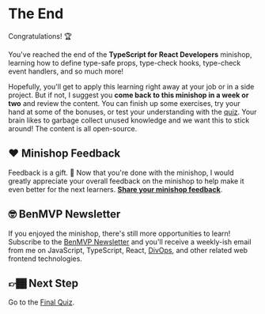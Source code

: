 # The End

Congratulations! 🏆

You've reached the end of the **TypeScript for React Developers** minishop, learning how to define type-safe props, type-check hooks, type-check event handlers, and so much more!

Hopefully, you'll get to apply this learning right away at your job or in a side project. But if not, I suggest you **come back to this minishop in a week or two** and review the content. You can finish up some exercises, try your hand at some of the bonuses, or test your understanding with the [quiz](../quiz). Your brain likes to garbage collect unused knowledge and we want this to stick around! The content is all open-source.

## ❤️ Minishop Feedback

Feedback is a gift. 🎁 Now that you're done with the minishop, I would greatly appreciate your overall feedback on the minishop to help make it even better for the next learners. **[Share your minishop feedback](https://bit.ly/ts-react-ms-feedback)**.

## 🤓 BenMVP Newsletter

If you enjoyed the minishop, there's still more opportunities to learn! Subscribe to the [BenMVP Newsletter](https://www.benmvp.com/subscribe/?utm_source=github&utm_medium=minishop-code&utm_campaign=react-typescript-minishop) and you'll receive a weekly-ish email from me on JavaScript, TypeScript, React, [DivOps](https://www.benmvp.com/blog/what-divops-engineer/?utm_source=github&utm_medium=minishop-code&utm_campaign=react-typescript-minishop), and other related web frontend technologies.

## 👉🏾 Next Step

Go to the [Final Quiz](../quiz).
